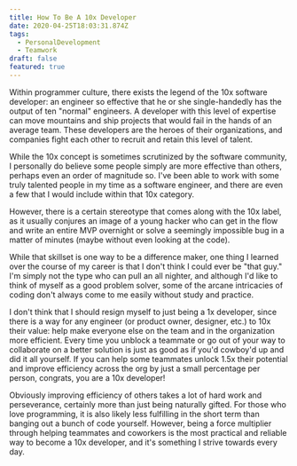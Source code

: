 ```yaml
---
title: How To Be A 10x Developer
date: 2020-04-25T18:03:31.874Z
tags:
  - PersonalDevelopment
  - Teamwork
draft: false
featured: true
---
```

Within programmer culture, there exists the legend of the 10x software developer: an engineer so effective that he or she single-handedly has the output of ten "normal" engineers.  A developer with this level of expertise can move mountains and ship projects that would fail in the hands of an average team.  These developers are the heroes of their organizations, and companies fight each other to recruit and retain this level of talent.

While the 10x concept is sometimes scrutinized by the software community, I personally do believe  some people simply are more effective than others, perhaps even an order of magnitude so.  I've been able to work with some truly talented people in my time as a software engineer, and there are even a few that I would include within that 10x category.  

However, there is a certain stereotype that comes along with the 10x label, as it usually conjures an image of a young hacker who can get in the flow and write an entire MVP overnight or solve a seemingly impossible bug in a matter of minutes (maybe without even looking at the code).  

While that skillset is one way to be a difference maker, one thing I learned over the course of my career is that I don't think I could ever be "that guy."  I'm simply not the type who can pull an all nighter, and although I'd like to think of myself as a good problem solver, some of the arcane intricacies of coding don't always come to me easily without study and practice.

I don't think that I should resign myself to just being a 1x developer, since there is a way for any engineer (or product owner, designer, etc.) to 10x their value: help make everyone else on the team and in the organization more efficient.  Every time you unblock a teammate or go out of your way to collaborate on a better solution is just as good as if you'd cowboy'd up and did it all yourself.  If you can help some teammates unlock 1.5x their potential and improve efficiency across the org by just a small percentage per person, congrats, you are a 10x developer!

Obviously improving efficiency of others takes a lot of hard work and perseverance, certainly more than just being naturally gifted.  For those who love programming, it is also likely less fulfilling in the short term than banging out a bunch of code yourself.  However, being a force multiplier through helping teammates and coworkers is the most practical and reliable way to become a 10x developer, and it's something I strive towards every day.